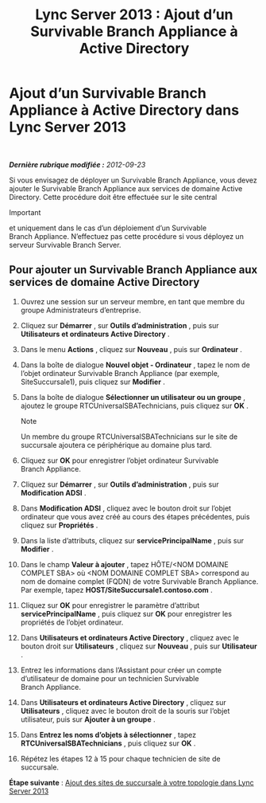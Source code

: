 ﻿---
title: 'Lync Server 2013 : Ajout d’un Survivable Branch Appliance à Active Directory'
TOCTitle: Ajout d’un Survivable Branch Appliance à Active Directory
ms:assetid: 3e63507c-d60b-40ec-8bbe-586b1d707c3e
ms:mtpsurl: https://technet.microsoft.com/fr-fr/library/Gg425906(v=OCS.15)
ms:contentKeyID: 49296981
ms.date: 05/20/2016
mtps_version: v=OCS.15
ms.translationtype: HT
---

# Ajout d’un Survivable Branch Appliance à Active Directory dans Lync Server 2013

 

_**Dernière rubrique modifiée :** 2012-09-23_

Si vous envisagez de déployer un Survivable Branch Appliance, vous devez ajouter le Survivable Branch Appliance aux services de domaine Active Directory. Cette procédure doit être effectuée sur le site central

> [!important]  
> et uniquement dans le cas d’un déploiement d’un Survivable Branch Appliance. N’effectuez pas cette procédure si vous déployez un serveur Survivable Branch Server.

## Pour ajouter un Survivable Branch Appliance aux services de domaine Active Directory

1.  Ouvrez une session sur un serveur membre, en tant que membre du groupe Administrateurs d’entreprise.

2.  Cliquez sur **Démarrer** , sur **Outils d’administration** , puis sur **Utilisateurs et ordinateurs Active Directory** .

3.  Dans le menu **Actions** , cliquez sur **Nouveau** , puis sur **Ordinateur** .

4.  Dans la boîte de dialogue **Nouvel objet - Ordinateur** , tapez le nom de l’objet ordinateur Survivable Branch Appliance (par exemple, SiteSuccursale1), puis cliquez sur **Modifier** .

5.  Dans la boîte de dialogue **Sélectionner un utilisateur ou un groupe** , ajoutez le groupe RTCUniversalSBATechnicians, puis cliquez sur **OK** .
    
    > [!note]  
    > Un membre du groupe RTCUniversalSBATechnicians sur le site de succursale ajoutera ce périphérique au domaine plus tard.

6.  Cliquez sur **OK** pour enregistrer l’objet ordinateur Survivable Branch Appliance.

7.  Cliquez sur **Démarrer** , sur **Outils d’administration** , puis sur **Modification ADSI** .

8.  Dans **Modification ADSI** , cliquez avec le bouton droit sur l’objet ordinateur que vous avez créé au cours des étapes précédentes, puis cliquez sur **Propriétés** .

9.  Dans la liste d’attributs, cliquez sur **servicePrincipalName** , puis sur **Modifier** .

10. Dans le champ **Valeur à ajouter** , tapez HÔTE/\<NOM DOMAINE COMPLET SBA\> où \<NOM DOMAINE COMPLET SBA\> correspond au nom de domaine complet (FQDN) de votre Survivable Branch Appliance. Par exemple, tapez **HOST/SiteSuccursale1.contoso.com** .

11. Cliquez sur **OK** pour enregistrer le paramètre d’attribut **servicePrincipalName** , puis cliquez sur **OK** pour enregistrer les propriétés de l’objet ordinateur.

12. Dans **Utilisateurs et ordinateurs Active Directory** , cliquez avec le bouton droit sur **Utilisateurs** , cliquez sur **Nouveau** , puis sur **Utilisateur** .

13. Entrez les informations dans l’Assistant pour créer un compte d’utilisateur de domaine pour un technicien Survivable Branch Appliance.

14. Dans **Utilisateurs et ordinateurs Active Directory** , cliquez sur **Utilisateurs** , cliquez avec le bouton droit de la souris sur l’objet utilisateur, puis sur **Ajouter à un groupe** .

15. Dans **Entrez les noms d’objets à sélectionner** , tapez **RTCUniversalSBATechnicians** , puis cliquez sur **OK** .

16. Répétez les étapes 12 à 15 pour chaque technicien de site de succursale.

**Étape suivante** : [Ajout des sites de succursale à votre topologie dans Lync Server 2013](lync-server-2013-add-branch-sites-to-your-topology.md)

